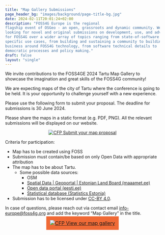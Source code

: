 ```yaml
---
title: "Map Gallery Submissions"
page_header_bg: "images/background/page-title-bg.jpg"
date: 2024-02-11T20:01:24+02:00
description: "FOSS4G Europe is the regional
flagship event of OSGeo - an open, grassroots and dynamic community. We are
looking for novel and original submissions on development, use, and advocacy
for FOSS4G over a wider array of topics ranging from state-of-software to
specific use cases, from building and sustaining a community to building a
business around FOSS4G technology, from software technical details to
democratic processes and policy making."
draft: false
layout: "single"
---
```


We invite contributions to the FOSS4GE 2024 Tartu Map Gallery to showcase the imagination and great skills of the FOSS4G community!

We are expecting maps of the city of Tartu where the conference is going to be held. It is your opportunity to challenge yourself with a new experience. 

Please use the following form to submit your proposal. The deadline for submissions is 30 June 2024.  

Please share the maps in a static format (e.g. PDF, PNG). All the relevant submissions will be displayed on our website.  

<center>
    <a href="https://forms.gle/JHGtBYVmidKh1uNdA"
        class="btn btn-primary btn-lg"
        target="blank" rel="noopener noreferrer"
        style="padding:32px;margin-top:30px;margin-bottom:30px">
        <img src="https://2024.europe.foss4g.org/images/icon/form-icon.png" alt="CFP">
    <span>Submit your map proposal</span></a>
</center>

Criteria for participation:

- Map has to be created using FOSS
- Submission must contain/be based on only Open Data with appropriate attribution
- The map has to be about Tartu.  
    * Some possible data sources:  
        * OSM
        * [Spatial Data | Geoportal | Estonian Land Board (maaamet.ee)](https://geoportaal.maaamet.ee/eng/Spatial-Data-p58.html)
        * [Open data portal (eesti.ee)](https://avaandmed.eesti.ee/)
        * [Statistical database (Statistics Estonia)](https://andmed.stat.ee/en/stat)
- Submission has to be licensed under [CC-BY 4.0](https://creativecommons.org/licenses/by/4.0/). 

In case of questions, please reach out via contact email info-europe@foss4g.org and add the keyword “Map Gallery” in the title. 


<center>
    <a href="./../map-gallery"
        class="btn btn-transparent-md btn-lg"
        target="blank" rel="noopener noreferrer"
        style="padding:12px;margin-top:10px;margin-bottom:10px; border-style:none; font-size:16px; background-color: #f06a36">
        <img src="https://2024.europe.foss4g.org/images/icon/form-icon.png" alt="CFP">
    <span>View our map gallery</span></a>
</center>